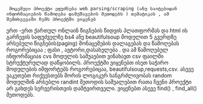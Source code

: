      მოცემული პროექტი ეფუძნება web parsing/scraping (ანუ საიტებიდან ინფორმაციების წამოღება დამუშავების მეთოდებს ) თემატიკას , ამ შემთხვევაში ჩემს პროექტში ვიყენებ 
ერთ -ერთ ქართულ ონლაინ წიგნების წიდვის პლათფორმას და html ის გარჩევის საფუძველზე bs4 ანუ beautifulsoup მოდულით 5 გვერდზე არსებული წიგნების(paging) მონაცემების
დალაგებას და წამოღებას როგორებიცაა ; ფასი , ავტორი,დასახელება . და ამ წამოღებულ ინფორმაციაs cvs მოდულის საშუაებით ვინახავთ csv ფაილში სტრუქტურულად დაწყობილს.
     პროექტში ვიყენებთ ისეთ საჭირო მოდულების იმფორტებს როგორებიცაა, beautifulsoup,requests,csv. ასევე ვაკეთებთ რიქვესთებს შორის ლოგიკურ ხანგრძლივობას random მოდულშინ არსებლი randint მეთოდის საშუალებით რათა ჩვენი პროექტი არ გახდეს სერვერისთვის დამტვირთველი. ვიყენებთ ასევე find() , find_all() მეთოდებს.
  
